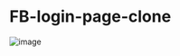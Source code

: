 # FB-login-page-clone

![image](https://user-images.githubusercontent.com/71877477/153762232-de5836fd-76a1-4233-a615-aabbe10365d3.png)
